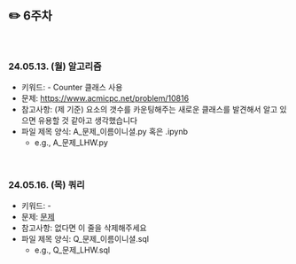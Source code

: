 ## ✏️ 6주차

</br>

### 24.05.13. (월) 알고리즘
- 키워드: - Counter 클래스 사용
- 문제: https://www.acmicpc.net/problem/10816
- 참고사항: (제 기준) 요소의 갯수를 카운팅해주는 새로운 클래스를 발견해서 알고 있으면 유용할 것 같아고 생각했습니다
- 파일 제목 양식: A_문제_이름이니셜.py 혹은 .ipynb
  - e.g., A_문제_LHW.py


</br>

### 24.05.16. (목) 쿼리
- 키워드: -
- 문제: [문제](링크)
- 참고사항: 없다면 이 줄을 삭제해주세요
- 파일 제목 양식: Q_문제_이름이니셜.sql
  - e.g., Q_문제_LHW.sql

</br>
